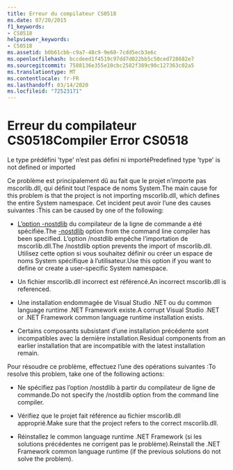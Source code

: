 ```yaml
---
title: Erreur du compilateur CS0518
ms.date: 07/20/2015
f1_keywords:
- CS0518
helpviewer_keywords:
- CS0518
ms.assetid: b0b61cbb-c9a7-48c9-9e60-7cdd5ecb3e6c
ms.openlocfilehash: bccdeed1f4519c97dd7d022bb5c50ced728682e7
ms.sourcegitcommit: 7588136e355e10cbc2582f389c90c127363c02a5
ms.translationtype: MT
ms.contentlocale: fr-FR
ms.lasthandoff: 03/14/2020
ms.locfileid: "72523171"
---
```

# <a name="compiler-error-cs0518"></a><span data-ttu-id="4da1e-102">Erreur du compilateur CS0518</span><span class="sxs-lookup"><span data-stu-id="4da1e-102">Compiler Error CS0518</span></span>
<span data-ttu-id="4da1e-103">Le type prédéfini 'type' n’est pas défini ni importé</span><span class="sxs-lookup"><span data-stu-id="4da1e-103">Predefined type 'type' is not defined or imported</span></span>  
  
 <span data-ttu-id="4da1e-104">Ce problème est principalement dû au fait que le projet n’importe pas mscorlib.dll, qui définit tout l’espace de noms System.</span><span class="sxs-lookup"><span data-stu-id="4da1e-104">The main cause for this problem is that the project is not importing mscorlib.dll, which defines the entire System namespace.</span></span> <span data-ttu-id="4da1e-105">Cet incident peut avoir l’une des causes suivantes :</span><span class="sxs-lookup"><span data-stu-id="4da1e-105">This can be caused by one of the following:</span></span>  
  
- <span data-ttu-id="4da1e-106">[L’option -nostdlib](../compiler-options/nostdlib-compiler-option.md) du compilateur de la ligne de commande a été spécifiée.</span><span class="sxs-lookup"><span data-stu-id="4da1e-106">The [-nostdlib](../compiler-options/nostdlib-compiler-option.md) option from the command line compiler has been specified.</span></span> <span data-ttu-id="4da1e-107">L’option /nostdlib empêche l’importation de mscorlib.dll.</span><span class="sxs-lookup"><span data-stu-id="4da1e-107">The /nostdlib option prevents the import of mscorlib.dll.</span></span> <span data-ttu-id="4da1e-108">Utilisez cette option si vous souhaitez définir ou créer un espace de noms System spécifique à l’utilisateur.</span><span class="sxs-lookup"><span data-stu-id="4da1e-108">Use this option if you want to define or create a user-specific System namespace.</span></span>  
  
- <span data-ttu-id="4da1e-109">Un fichier mscorlib.dll incorrect est référencé.</span><span class="sxs-lookup"><span data-stu-id="4da1e-109">An incorrect mscorlib.dll is referenced.</span></span>  
  
- <span data-ttu-id="4da1e-110">Une installation endommagée de Visual Studio .NET ou du common language runtime .NET Framework existe.</span><span class="sxs-lookup"><span data-stu-id="4da1e-110">A corrupt Visual Studio .NET or .NET Framework common language runtime installation exists.</span></span>  
  
- <span data-ttu-id="4da1e-111">Certains composants subsistant d’une installation précédente sont incompatibles avec la dernière installation.</span><span class="sxs-lookup"><span data-stu-id="4da1e-111">Residual components from an earlier installation that are incompatible with the latest installation remain.</span></span>  
  
 <span data-ttu-id="4da1e-112">Pour résoudre ce problème, effectuez l’une des opérations suivantes :</span><span class="sxs-lookup"><span data-stu-id="4da1e-112">To resolve this problem, take one of the following actions:</span></span>  
  
- <span data-ttu-id="4da1e-113">Ne spécifiez pas l’option /nostdlib à partir du compilateur de ligne de commande.</span><span class="sxs-lookup"><span data-stu-id="4da1e-113">Do not specify the /nostdlib option from the command line compiler.</span></span>  
  
- <span data-ttu-id="4da1e-114">Vérifiez que le projet fait référence au fichier mscorlib.dll approprié.</span><span class="sxs-lookup"><span data-stu-id="4da1e-114">Make sure that the project refers to the correct mscorlib.dll.</span></span>  
  
- <span data-ttu-id="4da1e-115">Réinstallez le common language runtime .NET Framework (si les solutions précédentes ne corrigent pas le problème).</span><span class="sxs-lookup"><span data-stu-id="4da1e-115">Reinstall the .NET Framework common language runtime (if the previous solutions do not solve the problem).</span></span>
